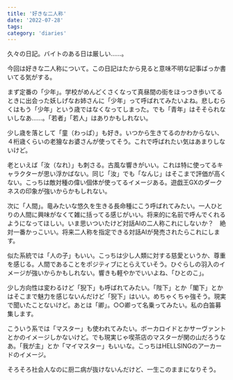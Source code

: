 ```yaml
---
title: '好きな二人称'
date: '2022-07-28'
tags:
category: 'diaries'
---
```


久々の日記。バイトのある日は厳しい……。

今回は好きな二人称について。この日記はたから見ると意味不明な記事ばっか書いてる気がする。

まず定番の「少年」。学校がめんどくさくなって真昼間の街をほっつき歩いてるときに出会った妖しげなお姉さんに「少年」って呼ばれてみたいよね。悲しむらくはもう「少年」という歳ではなくなってしまった。でも「青年」はそそられないしなあ……。「若者」「若人」はありかもしれない。

少し歳を落として「童（わっぱ）」も好き。いつから生きてるのかわからない、４桁歳くらいの老獪なお婆さんが使ってそう。これで呼ばれたい気はあまりしないけど。

老といえば「汝（なれ）」も刺さる。古風な響きがいい。これは特に使ってるキャラクターが思い浮かばない。同じ「汝」でも「なんじ」はそこまで評価が高くない。こっちは敵対種の偉い個体が使ってるイメージある。遊戯王GXのダークネスの印象が強いからかもしれない。

次に「人間」。竜みたいな悠久を生きる長命種にこう呼ばれてみたい。一人ひとりの人間に興味がなくて雑に括ってる感じがいい。将来的に名前で呼んでくれるようになってほしい。いま思いついたけど対話AIの二人称これにしないか？　絶対一番かっこいい。将来二人称を指定できる対話AIが発売されたらこれにします。

似た系統では「人の子」もいい。こっちは少し人類に対する慈愛というか、尊重を感じる。人間であることをポジティブにとらえていそう。ひぐらしの羽入のイメージが強いからかもしれない。響きも軽やかでいいよね、「ひとのこ」。

少し方向性は変わるけど「猊下」も呼ばれてみたい。「陛下」とか「閣下」とかはそこまで魅力を感じないんだけど「猊下」はいい。めちゃくちゃ強そう。現実で聞いたことないけど。あとは「卿」。○○卿って名乗ってみたい。私の白笛募集します。

こういう系では「マスター」も使われてみたい。ボーカロイドとかサーヴァントとかのイメージしかないけど。でも現実じゃ喫茶店のマスターが関の山だろうなあ。「我が主」とか「マイマスター」もいいな。こっちはHELLSINGのアーカードのイメージ。

そろそろ社会人なのに厨二病が抜けないんだけど、一生このままになりそう。
